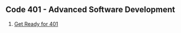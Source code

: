 ## Code 401 - Advanced Software Development
1. [Get Ready for 401](https://emranaloul.github.io/reading-notes/401/401-class01)